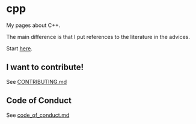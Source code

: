 # cpp

My pages about C++.

The main difference is that I put references to the literature in the advices.

Start [here](content/Cpp.md).

## I want to contribute!

See [CONTRIBUTING.md](CONTRIBUTING.md)

## Code of Conduct

See [code_of_conduct.md](code_of_conduct.md)
